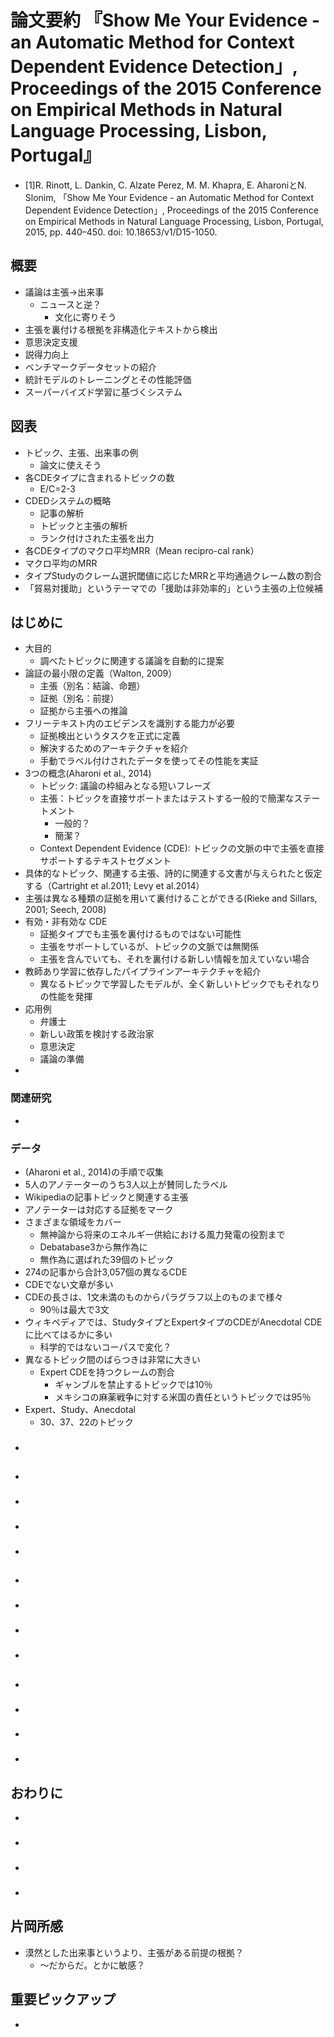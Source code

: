 <!-- tex script for md -->
<script type="text/javascript" async src="https://cdnjs.cloudflare.com/ajax/libs/mathjax/2.7.7/MathJax.js?config=TeX-MML-AM_CHTML">
</script>
<script type="text/x-mathjax-config">
 MathJax.Hub.Config({
 tex2jax: {
 inlineMath: [['$', '$'] ],
 displayMath: [ ['$$','$$'], ["\\[","\\]"] ]
 }
 });
</script>

# 論文要約 『Show Me Your Evidence - an Automatic Method for Context Dependent Evidence Detection」, Proceedings of the 2015 Conference on Empirical Methods in Natural Language Processing, Lisbon, Portugal』

- [1]R. Rinott, L. Dankin, C. Alzate Perez, M. M. Khapra, E. AharoniとN. Slonim, 「Show Me Your Evidence - an Automatic Method for Context Dependent Evidence Detection」, Proceedings of the 2015 Conference on Empirical Methods in Natural Language Processing, Lisbon, Portugal, 2015, pp. 440–450. doi: 10.18653/v1/D15-1050.


<!-- -------------------- -->

## 概要
- 議論は主張->出来事
    - ニュースと逆？
        - 文化に寄りそう
- 主張を裏付ける根拠を非構造化テキストから検出
- 意思決定支援
- 説得力向上
- ベンチマークデータセットの紹介
- 統計モデルのトレーニングとその性能評価
- スーパーバイズド学習に基づくシステム

<!-- -------------------- -->

## 図表
- トピック、主張、出来事の例
    - 論文に使えそう
- 各CDEタイプに含まれるトピックの数
    - E/C=2-3
- CDEDシステムの概略
    - 記事の解析
    - トピックと主張の解析
    - ランク付けされた主張を出力
- 各CDEタイプのマクロ平均MRR（Mean recipro-cal rank）
- マクロ平均のMRR
- タイプStudyのクレーム選択閾値に応じたMRRと平均通過クレーム数の割合
- 「貿易対援助」というテーマでの「援助は非効率的」という主張の上位候補

<!-- -------------------- -->

## はじめに
- 大目的
    - 調べたトピックに関連する議論を自動的に提案
- 論証の最小限の定義（Walton, 2009）
    - 主張（別名：結論、命題）
    - 証拠（別名：前提）
    - 証拠から主張への推論
- フリーテキスト内のエビデンスを識別する能力が必要
    - 証拠検出というタスクを正式に定義
    - 解決するためのアーキテクチャを紹介
    - 手動でラベル付けされたデータを使ってその性能を実証
- 3つの概念(Aharoni et al., 2014)
    - トピック: 議論の枠組みとなる短いフレーズ
    - 主張：トピックを直接サポートまたはテストする一般的で簡潔なステートメント
        - 一般的？
        - 簡潔？
    - Context Dependent Evidence (CDE): トピックの文脈の中で主張を直接サポートするテキストセグメント
- 具体的なトピック、関連する主張、詩的に関連する文書が与えられたと仮定する（Cartright et al.2011; Levy et al.2014）
- 主張は異なる種類の証拠を用いて裏付けることができる(Rieke and Sillars, 2001; Seech, 2008)
- 有効・非有効な CDE
    - 証拠タイプでも主張を裏付けるものではない可能性
    - 主張をサポートしているが、トピックの文脈では無関係
    - 主張を含んでいても、それを裏付ける新しい情報を加えていない場合
- 教師あり学習に依存したパイプラインアーキテクチャを紹介
    - 異なるトピックで学習したモデルが、全く新しいトピックでもそれなりの性能を発揮
- 応用例
    - 弁護士
    - 新しい政策を検討する政治家
    - 意思決定
    - 議論の準備
- 

### 関連研究
- 

### データ
- (Aharoni et al., 2014)の手順で収集
- 5人のアノテーターのうち3人以上が賛同したラベル
- Wikipediaの記事トピックと関連する主張
- アノテーターは対応する証拠をマーク
- さまざまな領域をカバー
    - 無神論から将来のエネルギー供給における風力発電の役割まで
    - Debatabase3から無作為に
    - 無作為に選ばれた39個のトピック
- 274の記事から合計3,057個の異なるCDE
- CDEでない文章が多い
- CDEの長さは、1文未満のものからパラグラフ以上のものまで様々
    - 90％は最大で3文
- ウィキペディアでは、StudyタイプとExpertタイプのCDEがAnecdotal CDEに比べてはるかに多い
    - 科学的ではないコーパスで変化？
- 異なるトピック間のばらつきは非常に大きい
    - Expert CDEを持つクレームの割合
        - ギャンブルを禁止するトピックでは10％
        - メキシコの麻薬戦争に対する米国の責任というトピックでは95％
- Expert、Study、Anecdotal
    - 30、37、22のトピック


### 
- 

<!-- -------------------- -->

## 
- 

### 
- 

### 
- 

### 
- 

<!-- -------------------- -->

## 
- 

### 
- 

### 
- 

### 
- 

<!-- -------------------- -->

##
- 

### 
- 

### 
- 

### 
- 

<!-- -------------------- -->

## おわりに
- 

### 
- 

### 
- 

### 
- 

<!-- -------------------- -->

## 片岡所感
- 漠然とした出来事というより、主張がある前提の根拠？
    - ～だからだ。とかに敏感？

<!-- -------------------- -->

## 重要ピックアップ
- 
